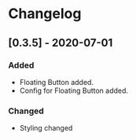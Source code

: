 # Changelog

## [0.3.5] - 2020-07-01

### Added

-   Floating Button added.
-   Config for Floating Button added.

### Changed

-   Styling changed
